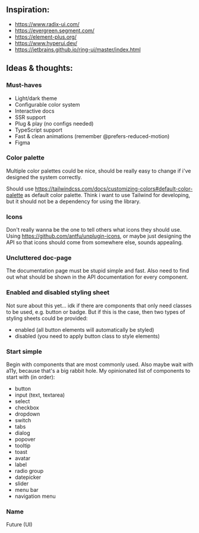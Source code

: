 ## Inspiration:
- https://www.radix-ui.com/
- https://evergreen.segment.com/
- https://element-plus.org/
- https://www.hyperui.dev/
- https://jetbrains.github.io/ring-ui/master/index.html

## Ideas & thoughts:

### Must-haves
- Light/dark theme
- Configurable color system
- Interactive docs
- SSR support
- Plug & play (no configs needed)
- TypeScript support
- Fast & clean animations (remember @prefers-reduced-motion)
- Figma

### Color palette
Multiple color palettes could be nice, should be really easy to change if i've designed the system correctly.

Should use https://tailwindcss.com/docs/customizing-colors#default-color-palette as default color palette.
Think i want to use Tailwind for developing, but it should not be a dependency for using the library.

### Icons
Don't really wanna be the one to tell others what icons they should use. 
Using https://github.com/antfu/unplugin-icons, or maybe just designing the API
so that icons should come from somewhere else, sounds appealing.

### Uncluttered doc-page
The documentation page must be stupid simple and fast.
Also need to find out what should be shown in the API documentation for every component.

### Enabled and disabled styling sheet
Not sure about this yet... idk if there are components that only need classes to be used, e.g. button or badge. 
But if this is the case, then two types of styling sheets could be provided:
- enabled (all button elements will automatically be styled)
- disabled (you need to apply button class to style elements)

### Start simple
Begin with components that are most commonly used. Also maybe wait with a11y, because that's a big rabbit hole.
My opinionated list of components to start with (in order):

- button
- input (text, textarea)
- select
- checkbox
- dropdown
- switch
- tabs
- dialog
- popover
- tooltip
- toast
- avatar
- label
- radio group
- datepicker
- slider
- menu bar
- navigation menu


### Name
Future (UI)
